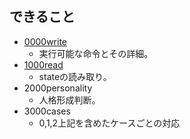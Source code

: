 

## できること


- <a href="./write.html">0000write</a>
    - 実行可能な命令とその詳細。
- <a href="./read.html">1000read</a>
    - stateの読み取り。
- 2000personality
    - 人格形成判断。
- 3000cases
    - 0,1,2上記を含めたケースごとの対応





